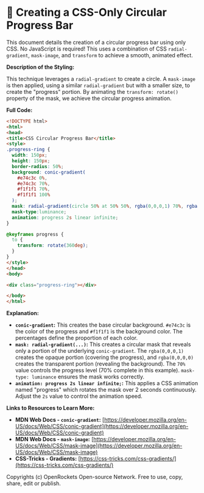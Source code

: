 # 🐞 Creating a CSS-Only Circular Progress Bar


This document details the creation of a circular progress bar using only CSS.  No JavaScript is required! This uses a combination of CSS `radial-gradient`, `mask-image`, and `transform` to achieve a smooth, animated effect.

**Description of the Styling:**

This technique leverages a `radial-gradient` to create a circle. A `mask-image` is then applied, using a similar `radial-gradient` but with a smaller size, to create the "progress" portion.  By animating the `transform: rotate()` property of the mask, we achieve the circular progress animation.

**Full Code:**

```html
<!DOCTYPE html>
<html>
<head>
<title>CSS Circular Progress Bar</title>
<style>
.progress-ring {
  width: 150px;
  height: 150px;
  border-radius: 50%;
  background: conic-gradient(
    #e74c3c 0%,
    #e74c3c 70%,
    #f1f1f1 70%,
    #f1f1f1 100%
  );
  mask: radial-gradient(circle 50% at 50% 50%, rgba(0,0,0,1) 70%, rgba(0,0,0,0) 70.5%);
  mask-type:luminance;
  animation: progress 2s linear infinite;
}

@keyframes progress {
  to {
    transform: rotate(360deg);
  }
}
</style>
</head>
<body>

<div class="progress-ring"></div>

</body>
</html>
```

**Explanation:**

* **`conic-gradient`:** This creates the base circular background.  `#e74c3c` is the color of the progress and `#f1f1f1` is the background color. The percentages define the proportion of each color.
* **`mask: radial-gradient(...)`:** This creates a circular mask that reveals only a portion of the underlying `conic-gradient`. The `rgba(0,0,0,1)` creates the opaque portion (covering the progress), and `rgba(0,0,0,0)` creates the transparent portion (revealing the background). The `70%` value controls the progress level (70% complete in this example).  `mask-type: luminance` ensures the mask works correctly.
* **`animation: progress 2s linear infinite;`:** This applies a CSS animation named "progress" which rotates the mask over 2 seconds continuously.  Adjust the `2s` value to control the animation speed.


**Links to Resources to Learn More:**

* **MDN Web Docs - `conic-gradient`:** [https://developer.mozilla.org/en-US/docs/Web/CSS/conic-gradient](https://developer.mozilla.org/en-US/docs/Web/CSS/conic-gradient)
* **MDN Web Docs - `mask-image`:** [https://developer.mozilla.org/en-US/docs/Web/CSS/mask-image](https://developer.mozilla.org/en-US/docs/Web/CSS/mask-image)
* **CSS-Tricks - Gradients:** [https://css-tricks.com/css-gradients/](https://css-tricks.com/css-gradients/)


Copyrights (c) OpenRockets Open-source Network. Free to use, copy, share, edit or publish.

